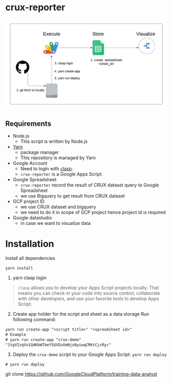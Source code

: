 # crux-reporter


![CRUX report automation tool](https://raw.githubusercontent.com/ikalachy/crux-reporter/master/img/CRUX%20Automation.jpeg)

## Requirements

- Node.js
  - This script is written by Node.js
- [Yarn](https://yarnpkg.com/)
  - package manager
  - This repository is managed by Yarn
- Google Account
  - Need to login with [clasp](https://github.com/google/clasp).
  - `crux-reporter` is a Google Apps Script.
- Google Spreadsheet
  - `crux-reporter` record the result of CRUX dataset query to Google Spreadsheet
  - we use Bigquery to get result from CRUX dataset 
- GCP project ID
  - we use CRUX dataset and bigquery 
  - we need to do it in scope of GCP project hence project id is required 
- Google datastudio
  - in case we want to visualize data

# Installation 

Install all dependencies 
```
yarn install
```

1. yarn clasp login

>  `clasp` allows you to develop your Apps Script projects locally. That means you can check-in your code into source control, collaborate with other developers, and use your favorite tools to develop Apps Script.

2. Create app holder for the script and sheet as a data storage Run following command:

```
yarn run create-app "<script title>" "<spreadsheet id>"
# Example
# yarn run create-app "crux-demo" "1tgVIzqVo1QdKbW7beY5UVEoXmNjxNyiwqCMktCjcRyc"
```

3. Deploy the `crux-demo` script to your Google Apps Script: `yarn run deploy`

```
# yarn run deploy
```


git clone https://github.com/GoogleCloudPlatform/training-data-analyst